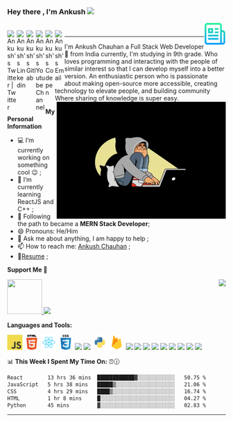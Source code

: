 ### Hey there , I'm Ankush <img src="https://media.giphy.com/media/hvRJCLFzcasrR4ia7z/giphy.gif" width="30px">
<img align="right" src="https://github.com/An-prog-hub/An-prog-hub/blob/master/logo.png?raw=true" width="50px" height="50px"/>
<br>
<a href="https://twitter.com/anproghub">
  <img align="left" alt="Ankush's Twitter | Twitter" width="22px" src="https://cdn.jsdelivr.net/npm/simple-icons@v3/icons/twitter.svg" />
</a>
<a href="https://www.linkedin.com/in/ankushchauhan14">
  <img align="left" alt="Ankush's Linkedin" width="22px" src="https://cdn.jsdelivr.net/npm/simple-icons@v3/icons/linkedin.svg" />
</a>
<a href="https://gitlab.com/An-prog-hub">
  <img align="left" alt="Ankush's Gitlab" width="22px" src="https://cdn.jsdelivr.net/npm/simple-icons@v3/icons/gitlab.svg" />
</a>
<a href="https://www.youtube.com/channel/UC9upzF9wBH5CGvf8dSIp-aw?disable_polymer=true">
  <img align="left" alt="Ankush's Youtube Channel" width="22px" src="https://cdn.jsdelivr.net/npm/simple-icons@v3/icons/youtube.svg" />
</a>
<a href="https://www.codepen.io/anproghub">
  <img align="left" alt="Ankush's Codepen" width="22px" src="https://cdn.jsdelivr.net/npm/simple-icons@v3/icons/codepen.svg" />
</a>
  <a href="mailto:ac.ankushchauhan.2006@gmail.com">
  <img align="left" alt="Ankush's Email" width="22px" src="https://cdn.jsdelivr.net/npm/simple-icons@3.12.2/icons/gmail.svg" />
</a>
<hr />
I'm Ankush Chauhan a Full Stack Web Developer 🚀 from India currently, I'm studying in 9th grade. Who loves programming and interacting with the people of similar interest so that I can develop myself into a better version. 
An enthusiastic person who is passionate about making open-source more accessible, creating technology to elevate people, and building community Where sharing of knowledge is
super easy.
<img align="right" alt="GIF" src="https://github.com/An-prog-hub/An-prog-hub/blob/master/gif.gif?raw=true" width="390" height="270" />
<br />

**My Personal Information**

- 💻 I’m currently working on something cool :wink: ;
- 🌱 I’m currently learning ReactJS and C++ ; 
- 👣 Following the path to became a **MERN Stack Developer**;
- 😄 Pronouns: He/Him
- 💬 Ask me about anything, I am happy to help ;
- 📫 How to reach me: [Ankush Chauhan](https://www.linkedin.com/ankush-chauhan-590b5b1ab/) ;
- 📝[Resume](https://drive.google.com/file/d/1zjifC0x73FRbEd0gAigR-Ku7AqMcQ4Jl/view) ;

**Support Me 🙏**

<a href="https://paypal.me/anjalichauhanIN">
<img src="https://www.freepnglogos.com/uploads/paypal-logo-png-7.png" width="80" height="80"/>
</a>

<img padding="10px" src="https://github-readme-stats.vercel.app/api?username=An-prog-hub&bg_color=30,e96443,904e95&title_color=fff&text_color=fff"/>
<img align="right" src="https://github-readme-stats.vercel.app/api/top-langs/?username=An-prog-hub&title_color=fff&icon_color=f9f9f9&text_color=9f9f9f&bg_color=151515"/>


**Languages and Tools:**  

<code><img height="35" src="https://raw.githubusercontent.com/github/explore/80688e429a7d4ef2fca1e82350fe8e3517d3494d/topics/javascript/javascript.png"></code>
<code><img height="35" src="https://raw.githubusercontent.com/github/explore/80688e429a7d4ef2fca1e82350fe8e3517d3494d/topics/html/html.png"></code>
<code><img height="35" src="https://raw.githubusercontent.com/github/explore/80688e429a7d4ef2fca1e82350fe8e3517d3494d/topics/react/react.png"></code>
<code><img height="35" src="https://raw.githubusercontent.com/github/explore/5c058a388828bb5fde0bcafd4bc867b5bb3f26f3/topics/css/css.png"></code>
<code><img height="35" src="https://nodejs.org/static/images/logo-hexagon-card.png"></code>
<code><img height="35" src="https://cdn.iconscout.com/icon/free/png-512/c-programming-569564.png"></code>
<code><img height="35" src="https://raw.githubusercontent.com/github/explore/80688e429a7d4ef2fca1e82350fe8e3517d3494d/topics/python/python.png"></code>
<code><img height="35" src="https://raw.githubusercontent.com/github/explore/80688e429a7d4ef2fca1e82350fe8e3517d3494d/topics/firebase/firebase.png"></code>
<code><img height="35" src="https://git-scm.com/images/logos/downloads/Git-Icon-1788C.png"></code>
<code><img height="35" src="https://user-images.githubusercontent.com/49339/32078472-5053adea-baa7-11e7-9034-519002f12ac7.png"></code>
<code><img height="35" src="https://cdn.iconscout.com/icon/free/png-512/unity-5-555544.png"></code>
<code><img height="35" src="https://www.kindpng.com/picc/m/25-255595_icon-android-studio-logo-hd-png-download.png"></code>
<code><img height="35" src="https://cdn3.brettterpstra.com/uploads/2015/02/terminal-longshadow.png"></code>
<code><img height="35" src="https://www.pinclipart.com/picdir/middle/35-353932_bootstrap-bootstrap-4-logo-png-clipart.png"></code>
<code><img height="35" src="https://cdn.worldvectorlogo.com/logos/sublime-text.svg"></code>
<code><img height="35" src="https://cdn.iconscout.com/icon/free/png-512/stackoverflow-2-432547.png"></code>
<code><img height="35" src="https://material-ui.com/static/logo.png"></code>


📊 **This Week I Spent My Time On:** ⏰🕜
<!--START_SECTION:waka-->
```text
React        13 hrs 36 mins  ████████████▓░░░░░░░░░░░░   50.75 % 
JavaScript   5 hrs 38 mins   █████▒░░░░░░░░░░░░░░░░░░░   21.06 % 
CSS          4 hrs 29 mins   ████▒░░░░░░░░░░░░░░░░░░░░   16.74 % 
HTML         1 hr 8 mins     █░░░░░░░░░░░░░░░░░░░░░░░░   04.27 % 
Python       45 mins         ▓░░░░░░░░░░░░░░░░░░░░░░░░   02.83 % 
```
<!--END_SECTION:waka-->
<!--ending-->

<hr />
